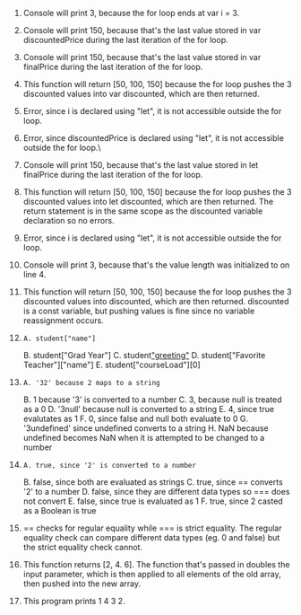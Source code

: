 1. Console will print 3, because the for loop ends at var i = 3.
2. Console will print 150, because that's the last value stored in var discountedPrice during the last iteration of the for loop.
3. Console will print 150, because that's the last value stored in var finalPrice during the last iteration of the for loop.
4. This function will return [50, 100, 150] because the for loop pushes the 3 discounted values into var discounted, which are then returned. 
5. Error, since i is declared using "let", it is not accessible outside the for loop.
6. Error, since discountedPrice is declared using "let", it is not accessible outside the for loop.\
7. Console will print 150, because that's the last value stored in let finalPrice during the last iteration of the for loop.
8. This function will return [50, 100, 150] because the for loop pushes the 3 discounted values into let discounted, which are then returned. The return statement is in the same scope as the discounted variable declaration so no errors.
9. Error, since i is declared using "let", it is not accessible outside the for loop.
10. Console will print 3, because that's the value length was initialized to on line 4.
11. This function will return [50, 100, 150] because the for loop pushes the 3 discounted values into discounted, which are then returned. discounted is a const variable, but pushing values is fine since no variable reassignment occurs. 
12. 	A. student["name"]
	B. student["Grad Year"]
	C. student["greeting"]()
	D. student["Favorite Teacher"]["name"]
	E. student["courseLoad"][0]

13. 	A. '32' because 2 maps to a string
	B. 1 because '3' is converted to a number
	C. 3, because null is treated as a 0
	D. '3null' because null is converted to a string
	E. 4, since true evalutates as 1
	F. 0, since false and null both evaluate to 0
	G. '3undefined' since undefined converts to a string
	H. NaN because undefined becomes NaN when it is attempted to be changed to a number

14. 	A. true, since '2' is converted to a number
	B. false, since both are evaluated as strings
	C. true, since == converts '2' to a number
	D. false, since they are different data types so === does not convert
	E. false, since true is evaluated as 1
	F. true, since 2 casted as a Boolean is true

15. == checks for regular equality while === is strict equality. The regular equality check can compare different data types (eg. 0 and false) but the strict equality check cannot. 

17. This function returns [2, 4. 6]. The function that's passed in doubles the input parameter, which is then applied to all elements of the old array, then pushed into the new array.

19. This program prints 1 4 3 2. 